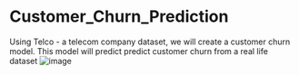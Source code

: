 # Customer_Churn_Prediction
Using Telco - a telecom company dataset, we will create a customer churn model. This model will predict predict customer churn from a real life dataset
![image](https://github.com/user-attachments/assets/0a28da24-bacb-4ec6-a0d0-b39a2824bd07)

